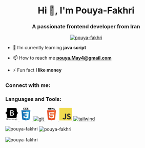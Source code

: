 <h1 align="center">Hi 👋, I'm Pouya-Fakhri</h1>
<h3 align="center">A passionate frontend developer from Iran</h3>

<p align="center"> <a href="https://github.com/ryo-ma/github-profile-trophy"><img src="https://github-profile-trophy.vercel.app/?username=pouya-fakhri" alt="pouya-fakhri" /></a> </p>

- 🌱 I’m currently learning **java script**

- 📫 How to reach me **pouya.May4@gmail.com**

- ⚡ Fun fact **I like money**

<h3 align="left">Connect with me:</h3>
<p align="left">
</p>

<h3 align="left">Languages and Tools:</h3>
<p align="left"> <a href="https://getbootstrap.com" target="_blank" rel="noreferrer"> <img src="https://raw.githubusercontent.com/devicons/devicon/master/icons/bootstrap/bootstrap-plain-wordmark.svg" alt="bootstrap" width="40" height="40"/> </a> <a href="https://www.w3schools.com/css/" target="_blank" rel="noreferrer"> <img src="https://raw.githubusercontent.com/devicons/devicon/master/icons/css3/css3-original-wordmark.svg" alt="css3" width="40" height="40"/> </a> <a href="https://git-scm.com/" target="_blank" rel="noreferrer"> <img src="https://www.vectorlogo.zone/logos/git-scm/git-scm-icon.svg" alt="git" width="40" height="40"/> </a> <a href="https://www.w3.org/html/" target="_blank" rel="noreferrer"> <img src="https://raw.githubusercontent.com/devicons/devicon/master/icons/html5/html5-original-wordmark.svg" alt="html5" width="40" height="40"/> </a> <a href="https://developer.mozilla.org/en-US/docs/Web/JavaScript" target="_blank" rel="noreferrer"> <img src="https://raw.githubusercontent.com/devicons/devicon/master/icons/javascript/javascript-original.svg" alt="javascript" width="40" height="40"/> </a> <a href="https://tailwindcss.com/" target="_blank" rel="noreferrer"> <img src="https://www.vectorlogo.zone/logos/tailwindcss/tailwindcss-icon.svg" alt="tailwind" width="40" height="40"/> </a> </p>

<p><img align="left" src="https://github-readme-stats.vercel.app/api/top-langs?username=pouya-fakhri&show_icons=true&locale=en&layout=compact" alt="pouya-fakhri" /></p>

<p>&nbsp;<img align="center" src="https://github-readme-stats.vercel.app/api?username=pouya-fakhri&show_icons=true&locale=en" alt="pouya-fakhri" /></p>

<p><img align="center" src="https://github-readme-streak-stats.herokuapp.com/?user=pouya-fakhri&" alt="pouya-fakhri" /></p>
